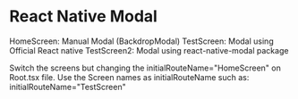 # React Native Modal

HomeScreen: Manual Modal (BackdropModal)
TestScreen: Modal using Official React native
TestScreen2: Modal using react-native-modal package

Switch the screens but changing the initialRouteName="HomeScreen" on Root.tsx file. Use the Screen names as initialRouteName such as: initialRouteName="TestScreen"
